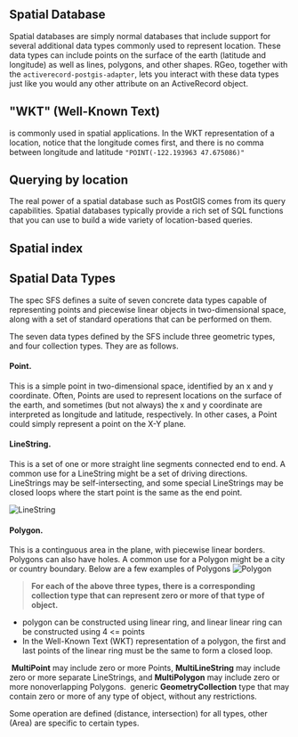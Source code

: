 
## Spatial Database 

Spatial databases are simply normal databases that include support for several additional data types commonly used to represent location. These data types can include points on the surface of the earth (latitude and longitude) as well as lines, polygons, and other shapes. RGeo, together with the `activerecord-postgis-adapter`, lets you interact with these data types just like you would any other attribute on an ActiveRecord object.


## "WKT" (Well-Known Text)
is commonly used in spatial applications. In the WKT representation of a location, notice that the longitude comes first, and there is no comma between longitude and latitude
`"POINT(-122.193963 47.675086)"` 

## Querying by location
The real power of a spatial database such as PostGIS comes from its query capabilities. Spatial databases typically provide a rich set of SQL functions that you can use to build a wide variety of location-based queries.

## Spatial index 


## Spatial Data Types 
The spec SFS  defines a suite of seven concrete data types capable of representing points and piecewise linear objects in two-dimensional space, along with a set of standard operations that can be performed on them.

The seven data types defined by the SFS include three geometric types, and four collection types. They are as follows. 

#### **Point**.  
This is a simple point in two-dimensional space, identified by an x and y coordinate. Often, Points are used to represent locations on the surface of the earth, and sometimes (but not always) the x and y coordinate are interpreted as longitude and latitude, respectively. In other cases, a Point could simply represent a point on the X-Y plane.

#### **LineString**. 
This is a set of one or more straight line segments connected end to end. A common use for a LineString might be a set of driving directions. LineStrings may be self-intersecting, and some special LineStrings may be closed loops where the start point is the same as the end point.

![LineString](https://daniel-azuma.com/img/georails/georails-3-spec-linestrings.png) 


#### **Polygon**. 
This is a continguous area in the plane, with piecewise linear borders. Polygons can also have holes. A common use for a Polygon might be a city or country boundary. Below are a few examples of Polygons
![Polygon](https://daniel-azuma.com/img/georails/georails-3-spec-polygons.png)


> **For each of the above three types, there is a corresponding collection type that can represent zero or more of that type of object.**

- polygon can be constructed using linear ring, and linear linear ring can be constructed using 4 <= points  
- In the Well-Known Text (WKT) representation of a polygon, the first and last points of the linear ring must be the same to form a closed loop.


 **MultiPoint** may include zero or more Points, **MultiLineString** may include zero or more separate LineStrings, and **MultiPolygon** may include zero or more nonoverlapping Polygons.
 generic **GeometryCollection** type that may contain zero or more of any type of object, without any restrictions.

Some operation are defined (distance, intersection) for all types, other (Area) are specific to certain types. 
